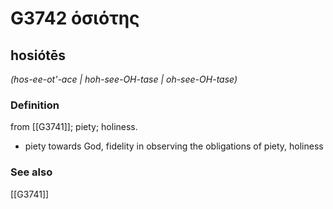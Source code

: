 # G3742 ὁσιότης

## hosiótēs

_(hos-ee-ot'-ace | hoh-see-OH-tase | oh-see-OH-tase)_

### Definition

from [[G3741]]; piety; holiness.

- piety towards God, fidelity in observing the obligations of piety, holiness

### See also

[[G3741]]

